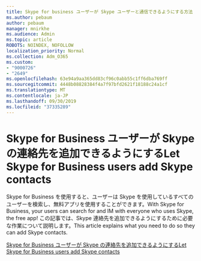 ```yaml
---
title: Skype for business ユーザーが Skype ユーザーと通信できるようにする方法
ms.author: pebaum
author: pebaum
manager: mnirkhe
ms.audience: Admin
ms.topic: article
ROBOTS: NOINDEX, NOFOLLOW
localization_priority: Normal
ms.collection: Adm_O365
ms.custom:
- "9000726"
- "2649"
ms.openlocfilehash: 63e94a9aa365dd83cf96c0abb55c1ff6dba769ff
ms.sourcegitcommit: 4448b08828384f4a7f97bfd2621f18188c24a1cf
ms.translationtype: MT
ms.contentlocale: ja-JP
ms.lasthandoff: 09/30/2019
ms.locfileid: "37335289"
---
```

# <a name="let-skype-for-business-users-add-skype-contacts"></a><span data-ttu-id="8238f-102">Skype for Business ユーザーが Skype の連絡先を追加できるようにする</span><span class="sxs-lookup"><span data-stu-id="8238f-102">Let Skype for Business users add Skype contacts</span></span>

<span data-ttu-id="8238f-103">Skype for Business を使用すると、ユーザーは Skype を使用しているすべてのユーザーを検索し、無料アプリを使用することができます。</span><span class="sxs-lookup"><span data-stu-id="8238f-103">With Skype for Business, your users can search for and IM with everyone who uses Skype, the free app!</span></span> <span data-ttu-id="8238f-104">この記事では、Skype 連絡先を追加できるようにするために必要な作業について説明します。</span><span class="sxs-lookup"><span data-stu-id="8238f-104">This article explains what you need to do so they can add Skype contacts.</span></span>

[<span data-ttu-id="8238f-105">Skype for Business ユーザーが Skype の連絡先を追加できるようにする</span><span class="sxs-lookup"><span data-stu-id="8238f-105">Let Skype for Business users add Skype contacts</span></span>](https://docs.microsoft.com/skypeforbusiness/set-up-skype-for-business-online/let-skype-for-business-users-add-skype-contacts)
